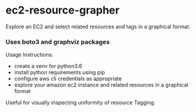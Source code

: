 # ec2-resource-grapher
Explore an EC2 and select related resources and tags in a graphical format.

### Uses boto3 and graphviz packages

Usage Instructions:

- create a venv for python3.6
- install python requirements using pip
- configure aws cli credentials as appropriate
- explore your amazon ec2 instance and related resources in a graphical format

Useful for visually inspecting uniformity of resource Tagging.

